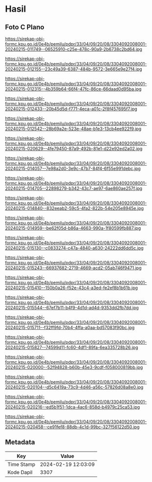 # Hasil

## Foto C Plano

https://sirekap-obj-formc.kpu.go.id/0e4b/pemilu/pdpr/33/04/09/20/08/3304092008001-20240215-011749--06525910-c25e-478c-90a9-2b6738c2bd64.jpg

https://sirekap-obj-formc.kpu.go.id/0e4b/pemilu/pdpr/33/04/09/20/08/3304092008001-20240215-012155--23c49a39-6387-484b-9572-3e665e9e27f4.jpg

https://sirekap-obj-formc.kpu.go.id/0e4b/pemilu/pdpr/33/04/09/20/08/3304092008001-20240215-012315--4b359b64-66f4-47fc-86ce-66daad0d95ba.jpg

https://sirekap-obj-formc.kpu.go.id/0e4b/pemilu/pdpr/33/04/09/20/08/3304092008001-20240215-012433--20b45d5d-f771-4eca-a01c-2f8f457695f7.jpg

https://sirekap-obj-formc.kpu.go.id/0e4b/pemilu/pdpr/33/04/09/20/08/3304092008001-20240215-012542--28b69a2e-523e-48ae-b1e3-13cb4ee922f9.jpg

https://sirekap-obj-formc.kpu.go.id/0e4b/pemilu/pdpr/33/04/09/20/08/3304092008001-20240215-020629--4fe79450-87a9-492b-81e1-d22e92ed2a02.jpg

https://sirekap-obj-formc.kpu.go.id/0e4b/pemilu/pdpr/33/04/09/20/08/3304092008001-20240215-014057--7e98a2d0-3e9c-47b7-84f4-6f55e991debc.jpg

https://sirekap-obj-formc.kpu.go.id/0e4b/pemilu/pdpr/33/04/09/20/08/3304092008001-20240215-014705--22898279-b342-43c7-ae97-6ae860ae257f.jpg

https://sirekap-obj-formc.kpu.go.id/0e4b/pemilu/pdpr/33/04/09/20/08/3304092008001-20240215-014840--832eeab2-59c5-4fa2-822b-54e205e8945e.jpg

https://sirekap-obj-formc.kpu.go.id/0e4b/pemilu/pdpr/33/04/09/20/08/3304092008001-20240215-014959--be62f05d-b86a-4663-990a-1f80599fb887.jpg

https://sirekap-obj-formc.kpu.go.id/0e4b/pemilu/pdpr/33/04/09/20/08/3304092008001-20240215-015130--c0833274-c47a-4840-a630-24222dd6dd5c.jpg

https://sirekap-obj-formc.kpu.go.id/0e4b/pemilu/pdpr/33/04/09/20/08/3304092008001-20240215-015243--66937682-2719-4669-acd2-05ab746f9471.jpg

https://sirekap-obj-formc.kpu.go.id/0e4b/pemilu/pdpr/33/04/09/20/08/3304092008001-20240215-015410--150b0a26-f52e-43c4-a3ed-fe2ef8b1b61b.jpg

https://sirekap-obj-formc.kpu.go.id/0e4b/pemilu/pdpr/33/04/09/20/08/3304092008001-20240215-015544--67ef7b11-b4f9-4d1d-ad4d-9353dd2fb7dd.jpg

https://sirekap-obj-formc.kpu.go.id/0e4b/pemilu/pdpr/33/04/09/20/08/3304092008001-20240215-015711--f32ff9fd-70b4-4ffa-a0aa-bd57083f90bc.jpg

https://sirekap-obj-formc.kpu.go.id/0e4b/pemilu/pdpr/33/04/09/20/08/3304092008001-20240215-015827--74599d11-fc60-4df1-89fa-6ea335728b26.jpg

https://sirekap-obj-formc.kpu.go.id/0e4b/pemilu/pdpr/33/04/09/20/08/3304092008001-20240215-020000--52f94828-b60b-45e3-9cdf-f058000819bb.jpg

https://sirekap-obj-formc.kpu.go.id/0e4b/pemilu/pdpr/33/04/09/20/08/3304092008001-20240215-020104--d5c6419a-73c9-4d46-a56c-57826d08a8e0.jpg

https://sirekap-obj-formc.kpu.go.id/0e4b/pemilu/pdpr/33/04/09/20/08/3304092008001-20240215-020216--ed5b1f51-1dca-4ac6-858d-b4979c25ca53.jpg

https://sirekap-obj-formc.kpu.go.id/0e4b/pemilu/pdpr/33/04/09/20/08/3304092008001-20240215-020458--ce91fef8-88db-4c1d-99bc-327f56122d50.jpg


## Metadata

| Key        | Value               |
| ---------- | ------------------- |
| Time Stamp | 2024-02-19 12:03:09 |
| Kode Dapil | 3307                |



